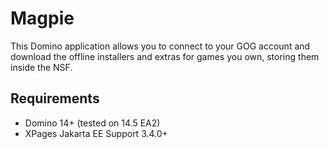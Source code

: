 # Magpie

This Domino application allows you to connect to your GOG account and download the offline installers and extras for games you own, storing them inside the NSF.

## Requirements

- Domino 14+ (tested on 14.5 EA2)
- XPages Jakarta EE Support 3.4.0+
